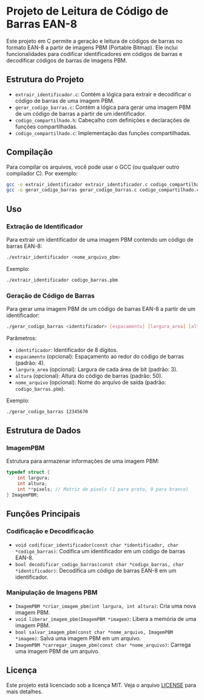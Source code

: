 # Projeto de Leitura de Código de Barras EAN-8

Este projeto em C permite a geração e leitura de códigos de barras no formato EAN-8 a partir de imagens PBM (Portable Bitmap). Ele inclui funcionalidades para codificar identificadores em códigos de barras e decodificar códigos de barras de imagens PBM.

## Estrutura do Projeto

- `extrair_identificador.c`: Contém a lógica para extrair e decodificar o código de barras de uma imagem PBM.
- `gerar_codigo_barras.c`: Contém a lógica para gerar uma imagem PBM de um código de barras a partir de um identificador.
- `codigo_compartilhado.h`: Cabeçalho com definições e declarações de funções compartilhadas.
- `codigo_compartilhado.c`: Implementação das funções compartilhadas.

## Compilação

Para compilar os arquivos, você pode usar o GCC (ou qualquer outro compilador C). Por exemplo:

```sh
gcc -o extrair_identificador extrair_identificador.c codigo_compartilhado.c
gcc -o gerar_codigo_barras gerar_codigo_barras.c codigo_compartilhado.c
```

## Uso

### Extração de Identificador

Para extrair um identificador de uma imagem PBM contendo um código de barras EAN-8:

```sh
./extrair_identificador <nome_arquivo_pbm>
```

Exemplo:

```sh
./extrair_identificador codigo_barras.pbm
```

### Geração de Código de Barras

Para gerar uma imagem PBM de um código de barras EAN-8 a partir de um identificador:

```sh
./gerar_codigo_barras <identificador> [espacamento] [largura_area] [altura] [nome_arquivo]
```

Parâmetros:
- `identificador`: Identificador de 8 dígitos.
- `espacamento` (opcional): Espaçamento ao redor do código de barras (padrão: 4).
- `largura_area` (opcional): Largura de cada área de bit (padrão: 3).
- `altura` (opcional): Altura do código de barras (padrão: 50).
- `nome_arquivo` (opcional): Nome do arquivo de saída (padrão: `codigo_barras.pbm`).

Exemplo:

```sh
./gerar_codigo_barras 12345670
```

## Estrutura de Dados

### ImagemPBM

Estrutura para armazenar informações de uma imagem PBM:

```c
typedef struct {
    int largura;
    int altura;
    int **pixels; // Matriz de pixels (1 para preto, 0 para branco)
} ImagemPBM;
```

## Funções Principais

### Codificação e Decodificação

- `void codificar_identificador(const char *identificador, char *codigo_barras)`: Codifica um identificador em um código de barras EAN-8.
- `bool decodificar_codigo_barras(const char *codigo_barras, char *identificador)`: Decodifica um código de barras EAN-8 em um identificador.

### Manipulação de Imagens PBM

- `ImagemPBM *criar_imagem_pbm(int largura, int altura)`: Cria uma nova imagem PBM.
- `void liberar_imagem_pbm(ImagemPBM *imagem)`: Libera a memória de uma imagem PBM.
- `bool salvar_imagem_pbm(const char *nome_arquivo, ImagemPBM *imagem)`: Salva uma imagem PBM em um arquivo.
- `ImagemPBM *carregar_imagem_pbm(const char *nome_arquivo)`: Carrega uma imagem PBM de um arquivo.

## Licença

Este projeto está licenciado sob a licença MIT. Veja o arquivo [LICENSE](LICENSE) para mais detalhes.

